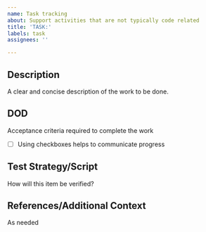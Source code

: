 ```yaml
---
name: Task tracking
about: Support activities that are not typically code related
title: 'TASK:'
labels: task
assignees: ''

---
```


## Description
A clear and concise description of the work to be done.

## DOD
Acceptance criteria required to complete the work
- [ ] Using checkboxes helps to communicate progress

## Test Strategy/Script
How will this item be verified?

## References/Additional Context
As needed

